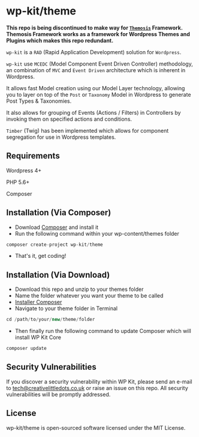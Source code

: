 # wp-kit/theme

**This repo is being discontinued to make way for [```Themosis```](http://framework.themosis.com/) Framework. Themosis Framework works as a framework for Wordpress Themes and Plugins which makes this repo redundant.** 

```wp-kit``` is a ```RAD``` (Rapid Application Development) solution for ```Wordpress```.

```wp-kit``` use ```MCEDC``` (Model Component Event Driven Controller) methodology, an combination of ```MVC``` and ```Event Driven``` architecture which is inherent in Wordpress.

It allows fast Model creation using our Model Layer technology, allowing you to layer on top of the ```Post``` or ```Taxonomy``` Model in Wordpress to generate Post Types & Taxonomies.

It also allows for grouping of Events (Actions / Filters) in Controllers by invoking them on specified actions and conditions.

```Timber``` (Twig) has been implemented which allows for component segregation for use in Wordpress templates.

## Requirements

Wordpress 4+

PHP 5.6+

Composer

## Installation (Via Composer)

  * Download [Composer](https://getcomposer.org/download/) and install it
  * Run the following command within your wp-content/themes folder
  
  ```php
  composer create-project wp-kit/theme
  ```
  
  * That's it, get coding!
  
## Installation (Via Download)

  * Download this repo and unzip to your themes folder
  * Name the folder whatever you want your theme to be called
  * [Installer Composer](https://getcomposer.org/download/)
   * Navigate to your theme folder in Terminal
   
  ```php
  cd /path/to/your/new/theme/folder
  ```
  
  * Then finally run the following command to update Composer which will install WP Kit Core
  
  ```php
  composer update
  ```

## Security Vulnerabilities

If you discover a security vulnerability within WP Kit, please send an e-mail to tech@creativelittledots.co.uk or raise an issue on this repo. All security vulnerabilities will be promptly addressed.

## License

wp-kit/theme is open-sourced software licensed under the MIT License.
